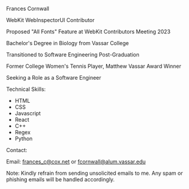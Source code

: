 Frances Cornwall

WebKit WebInspectorUI Contributor

Proposed "All Fonts" Feature at WebKit Contributors Meeting 2023

Bachelor's Degree in Biology from Vassar College

Transitioned to Software Engineering Post-Graduation

Former College Women's Tennis Player, Matthew Vassar Award Winner

Seeking a Role as a Software Engineer

Technical Skills:

- HTML
- CSS
- Javascript
- React
- C++
- Regex
- Python

Contact:

Email: frances_c@cox.net or fcornwall@alum.vassar.edu

Note: Kindly refrain from sending unsolicited emails to me. Any spam or phishing emails will be handled accordingly.
